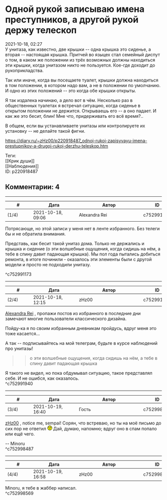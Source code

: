 Одной рукой записываю имена преступников, а другой рукой держу телескоп
=======================================================================

  
2021-10-18, 02:27  
 У унитаза, как известно, две крышки -- одна крышка это сиденье, а вторая -- настоящая крышка. Притчей во языцех стал семейный диспут о том, в каком же положении из трёх возможных должны находиться эти крышки, когда унитазом никто не пользуется. Кое-где доходит до рукоприкладства.   
   
 Так или иначе, когда вы посещаете туалет, крышки должна находиться в том положении, в котором надо вам, а не в положении по умолчанию. И одно из этих положений -- это когда обе крышки открыты.   
   
 Я так издалека начинаю, а дело вот в чём. Несколько раз в общественных туалетах я встречал ситуацию, когда сиденье в открытом положении не держится. Открываешь его -- а оно падает. И как же это бесит, блин! Мне что, придерживать его всё время?..   
   
 В общем, если вы устанавливаете унитазы или контролируете их установку -- не делайте такой фигни.   
  
<https://diary.ru/~zHz00/p220918487_odnoj-rukoj-zapisyvayu-imena-prestupnikov-a-drugoj-rukoj-derzhu-teleskop.htm>  
  
Теги:  
[[Крик души]]  
[[Наблюдения]]  
ID: p220918487  


Комментарии: 4
--------------

  


---



|         #         |              Дата              |                     Автор                     |           ID           |
| --- | --- | --- | --- |
| (1/4) | 2021-10-18, 09:06 | Alexandra Rei | c752991173 |

  
  Потрясающе, но этой записи у меня нет в ленте избранного. Без телеги бы и не обратила внимания.   
   
 Представь, как бесит такой унитаз дома. Только не держались и крышка и сидение (о эти волшебные ощущения, когда сидишь на нём, а тебе в спину давит падающая крышка). Мы пол года пытались добиться ремонта, в итоге починили - оказалось эти элементы были с другой модели и просто не подходили унитазу.   
   
    
 ^c752991173

---



|         #         |              Дата              |                     Автор                     |           ID           |
| --- | --- | --- | --- |
| (2/4) | 2021-10-18, 12:15 | zHz00 | c752991940 |

  
  [Alexandra Rei](https://Alexandra-world.diary.ru "[REAL]")  , пропажи постов из избранного в последние дни замечают многие пользователи классического дизайна.   
   
 Пойду-ка я по своим избранным дневникам пройдусь, вдруг меня это тоже касается...   
   
 А так -- подписывайтесь на мой телеграм, будьте в курсе наблюдений про унитазы!   
   
 >>о эти волшебные ощущения, когда сидишь на нём, а тебе в спину давит падающая крышка   
   
 Я такого не видел, но пока обдумывал ситуацию, такое представлял себе. И не ошибся, как оказалось.   
 ^c752991940

---



|         #         |              Дата              |                     Автор                     |           ID           |
| --- | --- | --- | --- |
| (3/4) | 2021-10-19, 16:40 | Гость | c752998487 |

  
  [zHz00](https://zHz00.diary.ru "Untitled")  , notice me, sempai! Сорян, что встреваю, но ты на моё письмо до сих пор не ответил ![:(](pics/1146.gif) Дай, думаю, напомню; вдруг оно в спам попало или ещё чего.   
   
 -- Minoru   
 ^c752998487

---



|         #         |              Дата              |                     Автор                     |           ID           |
| --- | --- | --- | --- |
| (4/4) | 2021-10-19, 16:58 | zHz00 | c752998569 |

  
 Minoru, я тебе в жаббер написал.   
 ^c752998569